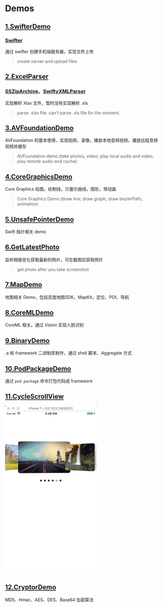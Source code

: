 # Demos

## [1.SwifterDemo](https://github.com/Xiaoye220/Demos/tree/master/SwifterDemo)

### [Swifter](https://github.com/httpswift/swifter)
通过 swifter 创建手机端服务器，实现文件上传
> create server and upload files


## [2.ExcelParser](https://github.com/Xiaoye220/Demos/tree/master/ExcelParser)

### [SSZipArchive](https://github.com/ZipArchive/ZipArchive)、[SwiftyXMLParser](https://github.com/yahoojapan/SwiftyXMLParser)
实现解析 Xlsx 文件，暂时没有实现解析 .xls
> parse .xlsx file. can't  parse .xls file for the moment.


## [3.AVFoundationDemo](https://github.com/Xiaoye220/Demos/tree/master/AVFoundationDemo)

AVFoundation 的基本使用，实现拍照，录像，播放本地音频视频，播放远程音频视频并缓存
> AVFoundation demo.(take photos, video; play local audio and video; play remote audio and cache)

## [4.CoreGraphicsDemo](https://github.com/Xiaoye220/Demos/tree/master/CoreGraphicsDemo)

Core Graphics 绘图，绘制线，贝塞尔曲线，图形，带动画
> Core Graphics Demo.(draw line; draw graph; draw bezierPath; animation)

## [5.UnsafePointerDemo](https://github.com/Xiaoye220/Demos/tree/master/UnsafePointerDemo)
Swift 指针相关 demo

## [6.GetLatestPhoto](https://github.com/Xiaoye220/Demos/tree/master/GetLatestPhoto)
监听相册变化获取最新的照片，可在截图后获取照片
> get photo after you take screenshot

## [7.MapDemo](https://github.com/Xiaoye220/Demos/tree/master/MapDemo)
地图相关 Demo，包括百度地图SDK，MapKit，定位、POI、导航

## [8.CoreMLDemo](https://github.com/Xiaoye220/Demos/tree/master/CoreMLDemo)
CoreML 相关。通过 Vision 实现人脸识别

## [9.BinaryDemo](https://github.com/Xiaoye220/Demos/tree/master/BinaryDemo)
.a 和 framework 二进制库制作，通过 shell 脚本、Aggregate 方式

## [10.PodPackageDemo](https://github.com/Xiaoye220/Demos/tree/master/PodPackageDemo)

通过  `pod package`  命令打包代码成 framework

## [11.CycleScrollView](https://github.com/Xiaoye220/Demos/tree/master/CycleScrollView)

![CycleScrollView](https://github.com/Xiaoye220/Demos/blob/master/CycleScrollView/YFCycleScrollView-Swift/ScreenShot/ScreenShot.gif)


## [12.CryptorDemo](https://github.com/Xiaoye220/Demos/tree/master/CryptorDemo)

MD5、Hmac、AES、DES、Base64 加密算法
